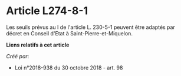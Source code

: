 # Article L274-8-1

Les seuils prévus au I de l'article L. 230-5-1 peuvent être adaptés par décret en Conseil d'Etat à Saint-Pierre-et-Miquelon.

**Liens relatifs à cet article**

_Créé par_:

  - Loi n°2018-938 du 30 octobre 2018 - art. 98
